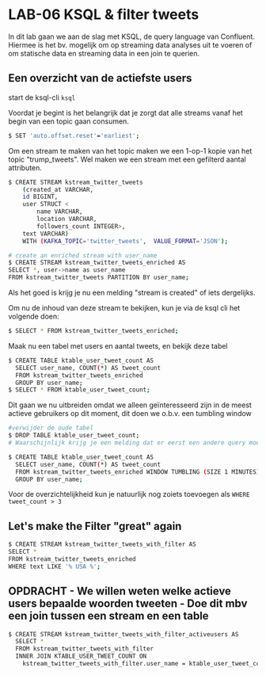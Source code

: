 # LAB-06 KSQL & filter tweets
In dit lab gaan we aan de slag met KSQL, de query language van Confluent. Hiermee is het bv. mogelijk om op streaming data analyses uit te voeren of om statische data en streaming data in een join te querien. 

## Een overzicht van de actiefste users

start de ksql-cli
```ksql```

Voordat je begint is het belangrijk dat je zorgt dat alle streams vanaf het begin van een topic gaan consumen.
```sh
$ SET 'auto.offset.reset'='earliest';
```

Om een stream te maken van het topic maken we een 1-op-1 kopie van het topic "trump_tweets". Wel maken we een stream met een gefilterd aantal attributen. 
```sh
$ CREATE STREAM kstream_twitter_tweets
    (created_at VARCHAR, 
    id BIGINT,
    user STRUCT <
        name VARCHAR, 
        location VARCHAR, 
        followers_count INTEGER>, 
    text VARCHAR) 
    WITH (KAFKA_TOPIC='twitter_tweets',  VALUE_FORMAT='JSON');

# create an enriched stream with user_name
$ CREATE STREAM kstream_twitter_tweets_enriched AS
SELECT *, user->name as user_name
FROM kstream_twitter_tweets PARTITION BY user_name;
```

Als het goed is krijg je nu een melding "stream is created" of iets dergelijks.

Om nu de inhoud van deze stream te bekijken, kun je via de ksql cli het volgende doen:
```sh
$ SELECT * FROM kstream_twitter_tweets_enriched;
```

Maak nu een tabel met users en aantal tweets, en bekijk deze tabel
```sh
$ CREATE TABLE ktable_user_tweet_count AS
  SELECT user_name, COUNT(*) AS tweet_count
  FROM kstream_twitter_tweets_enriched 
  GROUP BY user_name;
$ SELECT * FROM ktable_user_tweet_count;
```

Dit gaan we nu uitbreiden omdat we alleen geïnteresseerd zijn in de meest actieve gebruikers op dit moment, dit doen we o.b.v. een tumbling window
```sh
#verwijder de oude tabel
$ DROP TABLE ktable_user_tweet_count;
# Waarschijnlijk krijg je een melding dat er eerst een andere query moet verwijderen, dit doe je met 'TERMINATE <query>'

$ CREATE TABLE ktable_user_tweet_count AS
  SELECT user_name, COUNT(*) AS tweet_count
  FROM kstream_twitter_tweets_enriched WINDOW TUMBLING (SIZE 1 MINUTES)
  GROUP BY user_name;
```
Voor de overzichtelijkheid kun je natuurlijk nog zoiets toevoegen als `WHERE tweet_count > 3`


## Let's make the Filter "great" again

```sh
$ CREATE STREAM kstream_twitter_tweets_with_filter AS
SELECT *
FROM kstream_twitter_tweets_enriched
WHERE text LIKE '% USA %';
```

## OPDRACHT - We willen weten welke actieve users bepaalde woorden tweeten - Doe dit mbv een join tussen een stream en een table 

```sh
$ CREATE STREAM kstream_twitter_tweets_with_filter_activeusers AS
  SELECT * 
  FROM kstream_twitter_tweets_with_filter
  INNER JOIN KTABLE_USER_TWEET_COUNT ON 
    kstream_twitter_tweets_with_filter.user_name = ktable_user_tweet_count.user_name;
```
